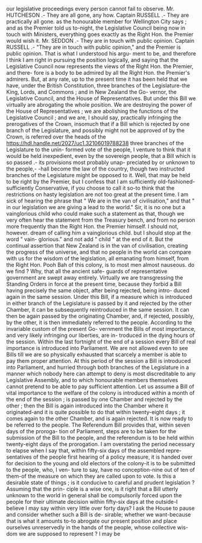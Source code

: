 our legislative proceedings every person cannot fail to observe. Mr. HUTCHESON .- They are all gone, any how. Captain RUSSELL .- They are practically all gone. as the honourable member for Wellington City says ; and as the Premier told us to-night, the Legislative Council being now in touch with Ministers, everything goes exactly as the Right Hon. the Premier would wish it. Mr. SEDDON .- They are in touch with public opinion. Captain RUSSELL .- "They are in touch with public opinion," and the Premier is public opinion. That is what I understood his argu- ment to be, and therefore I think I am right in pursuing the position logically, and saying that the Legislative Council now represents the views of the Right Hon. the Premier, and there- fore is a body to be admired by all the Right Hon. the Premier's admirers. But, at any rate, up to the present time it has been held that we have, under the British Constitution, three branches of the Legislature-the King, Lords, and Commons ; and in New Zealand the Go- vernor, the Legislative Council, and the House of Representatives. But under this Bill we virtually are abrogating the whole position. We are destroying the power of the House of Representatives ; we are abolishing the functions of the Legislative Council ; and we are, I should say, practically infringing the prerogatives of the Crown, insomuch that if a Bill which is rejected by one branch of the Legislature, and possibly might not be approved of by the Crown, is referred over the heads of the https://hdl.handle.net/2027/uc1.32106019788238 three branches of the Legislature to the unin- formed vote of the people, I venture to think that it would be held inexpedient, even by the sovereign people, that a Bill which is so passed .- its provisions most probably unap- preciated by or unknown to the people,- -hall become the law of the country, though two instructed branches of the Legislature might be opposed to it. Well, that may be held to be right by the Premier, but I confess that I am sufficiently old-fashioned-sufficiently Conservative, if you choose to call it so-to think that the restrictions on hasty legislation are not too great at the present time. I am sick of hearing the phrase that " We are in the van of civilisation," and that " in our legislation we are giving a lead to the world." Sir, it is no one but a vainglorious child who could make such a statement as that, though we very often hear the statement from the Treasury bench, and from no person more frequently than the Right Hon. the Premier himself. I should not, however. dream of calling him a vainglorious child. but I should stop at the word " vain- glorious." and not add " child " at the end of it. But the continual assertion that New Zealand is in the van of civilisation, creating the progress of the universe, and that no people in the world can compare with us for the wisdom of the legislation, all emanating from himself, from the Right Hon. Pooh Bah of this colony, is to most men almost nauseous. do we find ? Why, that all the ancient safe- guards of representative government are swept away entirely. Virtually we are transgressing the Standing Orders in force at the present time, because they forbid a Bill having precisely the same object, after being rejected, being intro- duced again in the same session. Under this Bill, if a measure which is introduced in either branch of the Legislature is passed by it and rejected by the other Chamber, it can be subsequently reintroduced in the same session. It can then be again passed by the originating Chamber, and, if rejected, possibly, by the other, it is then immediately referred to the people. According to the invariable custom of the present Go- vernment the Bills of most importance, and very likely infringing our liberties, are in- troduced in the dying hours of the session. Within the last fortnight of the end of a session every Bill of real importance is introduced into Parliament. We are not allowed even to see Bills till we are so physically exhausted that scarcely a member is able to pay them proper attention. At this period of the session a Bill is introduced into Parliament, and hurried through both branches of the Legislature in a manner which nobody here can attempt to deny is most discreditable to any Legislative Assembly, and to which honourable members themselves cannot pretend to be able to pay sufficient attention. Let us assume a Bill of vital importance to the welfare of the colony is introduced within a month of the end of the session ; is passed by one Chamber and rejected by the other ; then the Bill is again introduced into the Chamber where it originated-and it is quite possible to do that within twenty-eight days ; it comes again to the other Chamber, and is again rejected. It is now ready to be referred to the people. The Referendum Bill provides that, within seven days of the proroga- tion of Parliament, steps are to be taken for the submission of the Bill to the people, and the referendum is to be held within twenty-eight days of the prorogation. I am overstating the period necessary to elapse when I say that, within fifty-six days of the assembled repre- sentatives of the people first hearing of a policy measure, it is handed over for decision to the young and old electors of the colony-it is to be submitted to the people, who, I ven- ture to say, have no conception-nine out of ten of them-of the measure on which they are called upon to vote. Is this a desirable state of things ; is it conducive to careful and prudent legislation ? Assuming that the prin- ciple is a wise one, is it right that a Bill utterly unknown to the world in general shall be compulsorily forced upon the people for their ultimate decision within fifty-six days at the outside-I believe I may say within very little over forty days? I ask the House to pause and consider whether such a Bill is de- sirable; whether we want-because that is what it amounts to-to abrogate our present position and place ourselves unreservedly in the hands of the people, whose collective wis- dom we are supposed to represent ? I may be 